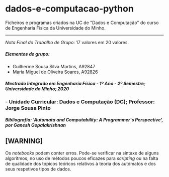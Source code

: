 # dados-e-computacao-python
Ficheiros e programas criados na UC de "Dados e Computação" do curso de Engenharia Física da Universidade do Minho.

-----------------------------------------------------------------------------------------------------------------------------------

_Nota Final do Trabalho de Grupo_: 17 valores em 20 valores.

##### Elementos do grupo:
- Guilherme Sousa Silva Martins, A92847
- Maria Miguel de Oliveira Soares, A92826

##### Mestrado Integrado em Engenharia Física - 1º Ano - 2º Semestre;      Universidade do Minho;              2020
### - Unidade Curricular: Dados e Computação (DC);                         Professor: Jorge Sousa Pinto

##### Bibliografia: 'Automata and Computability: A Programmer's Perspective', por Ganesh Gopalakrishnan

## [WARNING]
Os _notebooks_ podem conter erros. Pode-se verificar na sintaxe de alguns algoritmos, no uso de métodos poucos eficazes para _scripting_ ou na falta de qualidade dos tópicos teóricos relativos à teoria dos autómatos e dos seus respetivos tipos de dados.
